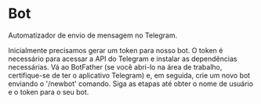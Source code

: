 # Bot
Automatizador de envio de mensagem no Telegram. 

Inicialmente precisamos gerar um token para nosso bot. O token é necessário para acessar a API do Telegram e instalar as dependências necessárias.
Vá ao BotFather (se você abri-lo na área de trabalho, certifique-se de ter o aplicativo Telegram) e, em seguida, crie um novo bot enviando o '/newbot' comando. Siga as etapas até obter o nome de usuário e o token para o seu bot.
